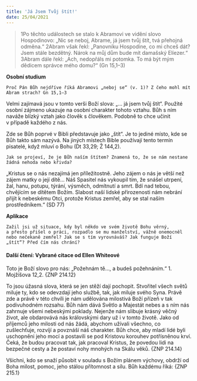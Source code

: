```yaml
---
title: 'Já Jsem Tvůj štít!'
date: 25/04/2021
---
```


> <p></p>
> 1Po těchto událostech se stalo k Abramovi ve vidění slovo Hospodinovo: „Nic se neboj, Abrame, já jsem tvůj štít, tvá přehojná odměna.“ 2Abram však řekl: „Panovníku Hospodine, co mi chceš dát? Jsem stále bezdětný. Nárok na můj dům bude mít damašský Elíezer.“ 3Abram dále řekl: „Ach, nedopřáls mi potomka. To má být mým dědicem správce mého domu?“ (Gn 15,1–3)

**Osobní studium**

`Proč Pán Bůh nejdříve říká Abramovi „neboj se“ (v. 1)? Z čeho mohl mít Abram strach? Gn 15,1–3`

Velmi zajímavá jsou v tomto verši Boží slova: „… já jsem tvůj štít“. Použité osobní zájmeno ukazuje na osobní charakter tohoto vztahu. Bůh s ním naváže blízký vztah jako člověk s člověkem. Podobně to chce učinit v případě každého z nás.

Zde se Bůh poprvé v Bibli představuje jako „štít“. Je to jediné místo, kde se Bůh takto sám nazývá. Na jiných místech Bible používají tento termín pisatelé, když mluví o Bohu (Dt 33,29; Ž 144,2).

`Jak se projeví, že je Bůh naším štítem? Znamená to, že se nám nestane žádná nehoda nebo křivda?`

„Kristus se o nás nezajímá jen příležitostně. Jeho zájem o nás je větší než zájem matky o její dítě… Náš Spasitel nás vykoupil tím, že snášel utrpení, žal, hanu, potupu, týrání, výsměch, odmítnutí a smrt. Bdí nad tebou, chvějícím se dítětem Božím. Slabost naší lidské přirozenosti nám nebrání přijít k nebeskému Otci, protože Kristus zemřel, aby se stal naším prostředníkem.“ (SD 77)

**Aplikace**

`Zažil jsi už situace, kdy byl někdo ve svém životě Bohu věrný, a přesto přišel o práci, rozpadlo se mu manželství, vážně onemocněl nebo nečekaně zemřel? Jak se s tím vyrovnáváš? Jak funguje Boží „štít“? Před čím nás chrání?`

#### Další čtení: Vybrané citace od Ellen Whiteové

Toto je Boží slovo pro nás: „Požehnám tě…, a budeš požehnáním.“ 1. Mojžíšova 12,2. {ZNP 214.12}

To jsou úžasná slova, která se jen stěží dají pochopit. Stvořitel všech světů miluje ty, kdo se odevzdají jeho službě, tak, jak miluje svého Syna. Právě zde a právě v této chvíli je nám udělována milostivá Boží přízeň v tak podivuhodném rozsahu. Bůh nám dává Světlo a Majestát nebes a s ním nás zahrnuje všemi nebeskými poklady. Nejenže nám slibuje krásný věčný život, ale obdarovává nás královskými dary už i v tomto životě. Jako od příjemců jeho milosti od nás žádá, abychom užívali všechno, co zušlechťuje, rozvíjí a povznáší náš charakter. Bůh chce, aby mladí lidé byli uschopněni jeho mocí a postavili se pod Kristovu korouhev potřísněnou krví. Čeká, že budou pracovat tak, jak pracoval Kristus, že povedou lidi na bezpečné cesty a že postaví nohy mnohých na Skálu věků. {ZNP 214.14}

Všichni, kdo se snaží působit v souladu s Božím plánem výchovy, obdrží od Boha milost, pomoc, jeho stálou přítomnost a sílu. Bůh každému říká: {ZNP 215.1}